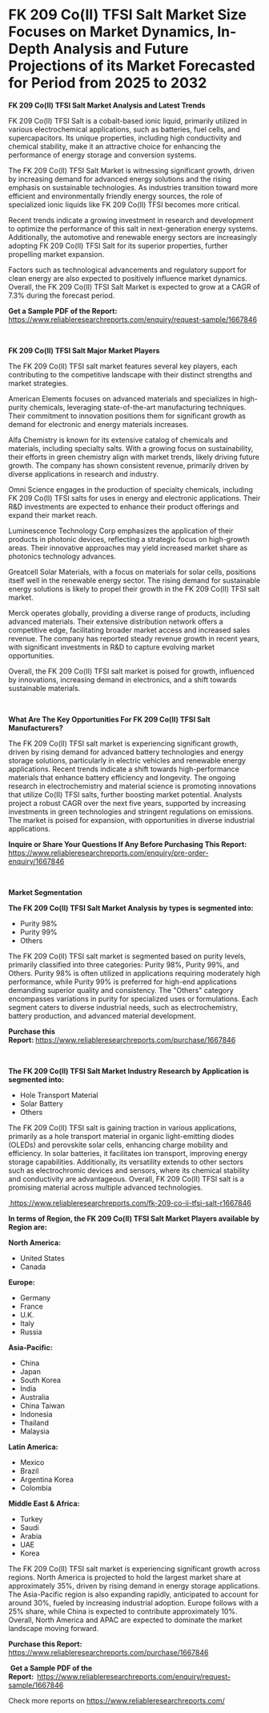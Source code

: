 <p><h1>FK 209 Co(II) TFSI Salt Market Size Focuses on Market Dynamics, In-Depth Analysis and Future Projections of its Market Forecasted for Period from 2025 to 2032</h1></p><p><strong>FK 209 Co(II) TFSI Salt Market Analysis and Latest Trends</strong></p>
<p><p>FK 209 Co(II) TFSI Salt is a cobalt-based ionic liquid, primarily utilized in various electrochemical applications, such as batteries, fuel cells, and supercapacitors. Its unique properties, including high conductivity and chemical stability, make it an attractive choice for enhancing the performance of energy storage and conversion systems.</p><p>The FK 209 Co(II) TFSI Salt Market is witnessing significant growth, driven by increasing demand for advanced energy solutions and the rising emphasis on sustainable technologies. As industries transition toward more efficient and environmentally friendly energy sources, the role of specialized ionic liquids like FK 209 Co(II) TFSI becomes more critical. </p><p>Recent trends indicate a growing investment in research and development to optimize the performance of this salt in next-generation energy systems. Additionally, the automotive and renewable energy sectors are increasingly adopting FK 209 Co(II) TFSI Salt for its superior properties, further propelling market expansion. </p><p>Factors such as technological advancements and regulatory support for clean energy are also expected to positively influence market dynamics. Overall, the FK 209 Co(II) TFSI Salt Market is expected to grow at a CAGR of 7.3% during the forecast period.</p></p>
<p><strong>Get a Sample PDF of the Report:&nbsp;</strong> <a href="https://www.reliableresearchreports.com/enquiry/request-sample/1667846?utm_campaign=2737&utm_medium=2&utm_source=Github&utm_content=ia&utm_term=02042025&utm_id=fk-209-coii-tfsi-salt">https://www.reliableresearchreports.com/enquiry/request-sample/1667846</a></p>
<p>&nbsp;</p>
<p><strong>FK 209 Co(II) TFSI Salt Major Market Players</strong></p>
<p><p>The FK 209 Co(II) TFSI salt market features several key players, each contributing to the competitive landscape with their distinct strengths and market strategies. </p><p>American Elements focuses on advanced materials and specializes in high-purity chemicals, leveraging state-of-the-art manufacturing techniques. Their commitment to innovation positions them for significant growth as demand for electronic and energy materials increases.</p><p>Alfa Chemistry is known for its extensive catalog of chemicals and materials, including specialty salts. With a growing focus on sustainability, their efforts in green chemistry align with market trends, likely driving future growth. The company has shown consistent revenue, primarily driven by diverse applications in research and industry.</p><p>Omni Science engages in the production of specialty chemicals, including FK 209 Co(II) TFSI salts for uses in energy and electronic applications. Their R&D investments are expected to enhance their product offerings and expand their market reach.</p><p>Luminescence Technology Corp emphasizes the application of their products in photonic devices, reflecting a strategic focus on high-growth areas. Their innovative approaches may yield increased market share as photonics technology advances.</p><p>Greatcell Solar Materials, with a focus on materials for solar cells, positions itself well in the renewable energy sector. The rising demand for sustainable energy solutions is likely to propel their growth in the FK 209 Co(II) TFSI salt market.</p><p>Merck operates globally, providing a diverse range of products, including advanced materials. Their extensive distribution network offers a competitive edge, facilitating broader market access and increased sales revenue. The company has reported steady revenue growth in recent years, with significant investments in R&D to capture evolving market opportunities.</p><p>Overall, the FK 209 Co(II) TFSI salt market is poised for growth, influenced by innovations, increasing demand in electronics, and a shift towards sustainable materials.</p></p>
<p>&nbsp;</p>
<p><strong>What Are The Key Opportunities For FK 209 Co(II) TFSI Salt Manufacturers?</strong></p>
<p><p>The FK 209 Co(II) TFSI salt market is experiencing significant growth, driven by rising demand for advanced battery technologies and energy storage solutions, particularly in electric vehicles and renewable energy applications. Recent trends indicate a shift towards high-performance materials that enhance battery efficiency and longevity. The ongoing research in electrochemistry and material science is promoting innovations that utilize Co(II) TFSI salts, further boosting market potential. Analysts project a robust CAGR over the next five years, supported by increasing investments in green technologies and stringent regulations on emissions. The market is poised for expansion, with opportunities in diverse industrial applications.</p></p>
<p><strong>Inquire or Share Your Questions If Any Before Purchasing This Report:</strong> <a href="https://www.reliableresearchreports.com/enquiry/pre-order-enquiry/1667846?utm_campaign=2737&utm_medium=2&utm_source=Github&utm_content=ia&utm_term=02042025&utm_id=fk-209-coii-tfsi-salt">https://www.reliableresearchreports.com/enquiry/pre-order-enquiry/1667846</a></p>
<p>&nbsp;</p>
<p><strong>Market Segmentation</strong></p>
<p><strong>The FK 209 Co(II) TFSI Salt Market Analysis by types is segmented into:</strong></p>
<p><ul><li>Purity 98%</li><li>Purity 99%</li><li>Others</li></ul></p>
<p><p>The FK 209 Co(II) TFSI salt market is segmented based on purity levels, primarily classified into three categories: Purity 98%, Purity 99%, and Others. Purity 98% is often utilized in applications requiring moderately high performance, while Purity 99% is preferred for high-end applications demanding superior quality and consistency. The "Others" category encompasses variations in purity for specialized uses or formulations. Each segment caters to diverse industrial needs, such as electrochemistry, battery production, and advanced material development.</p></p>
<p><strong>Purchase this Report:&nbsp;</strong><a href="https://www.reliableresearchreports.com/purchase/1667846?utm_campaign=2737&utm_medium=2&utm_source=Github&utm_content=ia&utm_term=02042025&utm_id=fk-209-coii-tfsi-salt">https://www.reliableresearchreports.com/purchase/1667846</a></p>
<p>&nbsp;</p>
<p><strong>The FK 209 Co(II) TFSI Salt Market Industry Research by Application is segmented into:</strong></p>
<p><ul><li>Hole Transport Material</li><li>Solar Battery</li><li>Others</li></ul></p>
<p><p>The FK 209 Co(II) TFSI salt is gaining traction in various applications, primarily as a hole transport material in organic light-emitting diodes (OLEDs) and perovskite solar cells, enhancing charge mobility and efficiency. In solar batteries, it facilitates ion transport, improving energy storage capabilities. Additionally, its versatility extends to other sectors such as electrochromic devices and sensors, where its chemical stability and conductivity are advantageous. Overall, FK 209 Co(II) TFSI salt is a promising material across multiple advanced technologies.</p></p>
<p><a href="https://www.reliableresearchreports.com/fk-209-co-ii-tfsi-salt-r1667846?utm_campaign=2737&utm_medium=2&utm_source=Github&utm_content=ia&utm_term=02042025&utm_id=fk-209-coii-tfsi-salt">&nbsp;https://www.reliableresearchreports.com/fk-209-co-ii-tfsi-salt-r1667846</a></p>
<p><strong>In terms of Region, the FK 209 Co(II) TFSI Salt Market Players available by Region are:</strong></p>
<p>
    <p> <strong> North America: </strong>
        <ul>
            <li>United States</li>
            <li>Canada</li>
        </ul>
        </p> 
    <p> <strong> Europe: </strong>
        <ul>
            <li>Germany</li>
            <li>France</li>
            <li>U.K.</li>
            <li>Italy</li>
            <li>Russia</li>
        </ul>
        </p> 
    <p> <strong> Asia-Pacific: </strong>
        <ul>
            <li>China</li>
            <li>Japan</li>
            <li>South Korea</li>
            <li>India</li>
            <li>Australia</li>
            <li>China Taiwan</li>
            <li>Indonesia</li>
            <li>Thailand</li>
            <li>Malaysia</li>
        </ul>
        </p> 
    <p> <strong> Latin America: </strong>
        <ul>
            <li>Mexico</li>
            <li>Brazil</li>
            <li>Argentina Korea</li>
            <li>Colombia</li>
        </ul>
        </p> 
    <p> <strong> Middle East & Africa: </strong>
        <ul>
            <li>Turkey</li>
            <li>Saudi</li>
            <li>Arabia</li>
            <li>UAE</li>
            <li>Korea</li>
        </ul>
    </p>
    </p>
<p><p>The FK 209 Co(II) TFSI salt market is experiencing significant growth across regions. North America is projected to hold the largest market share at approximately 35%, driven by rising demand in energy storage applications. The Asia-Pacific region is also expanding rapidly, anticipated to account for around 30%, fueled by increasing industrial adoption. Europe follows with a 25% share, while China is expected to contribute approximately 10%. Overall, North America and APAC are expected to dominate the market landscape moving forward.</p></p>
<p><strong>Purchase this Report: </strong><a href="https://www.reliableresearchreports.com/purchase/1667846?utm_campaign=2737&utm_medium=2&utm_source=Github&utm_content=ia&utm_term=02042025&utm_id=fk-209-coii-tfsi-salt">https://www.reliableresearchreports.com/purchase/1667846</a></p>
<p>&nbsp;<strong>Get a Sample PDF of the Report:&nbsp;&nbsp;</strong><a href="https://www.reliableresearchreports.com/enquiry/request-sample/1667846?utm_campaign=2737&utm_medium=2&utm_source=Github&utm_content=ia&utm_term=02042025&utm_id=fk-209-coii-tfsi-salt">https://www.reliableresearchreports.com/enquiry/request-sample/1667846</a></p>
<p><strong></strong></p>
<p>Check more reports on <a href="https://www.reliableresearchreports.com/?utm_campaign=2737&utm_medium=2&utm_source=Github&utm_content=ia&utm_term=02042025&utm_id=fk-209-coii-tfsi-salt">https://www.reliableresearchreports.com/</a></p>